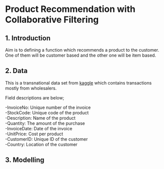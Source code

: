 # Product Recommendation with Collaborative Filtering

## 1. Introduction

Aim is to defining a function which recommends a product to the customer. One of them will be customer based and the other one will be item based.

## 2. Data

This is a transnational data set from [kaggle](https://www.kaggle.com/carrie1/ecommerce-data) which contains transactions mostly from wholesalers.

Field descriptions are below;

-InvoiceNo: Unique number of the invoice<br/>
-StockCode: Unique code of the product<br/>
-Description: Name of the product<br/>
-Quantity: The amount of the purchase<br/>
-InvoiceDate: Date of the invoice<br/>
-UnitPrice: Cost per product<br/>
-CustomerID: Unique ID of the customer<br/>
-Country: Location of the customer<br/>

## 3. Modelling